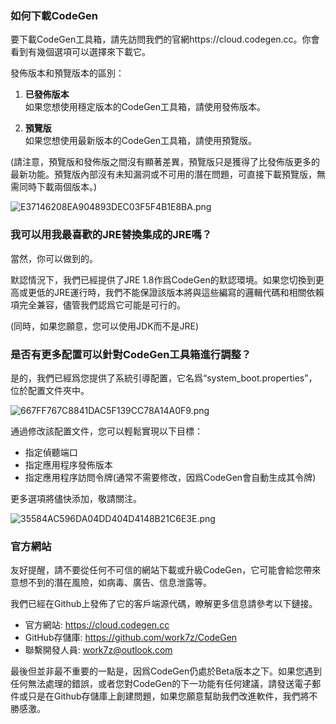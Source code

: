 ### 如何下載CodeGen

要下載CodeGen工具箱，請先訪問我們的官網https://cloud.codegen.cc。你會看到有幾個選項可以選擇來下載它。

發佈版本和預覽版本的區別：

1. **已發佈版本**  
   如果您想使用穩定版本的CodeGen工具箱，請使用發佈版本。

2. **預覽版**  
   如果您想使用最新版本的CodeGen工具箱，請使用預覽版。

(請注意，預覽版和發佈版之間沒有顯著差異，預覽版只是獲得了比發佈版更多的最新功能。預覽版內部沒有未知漏洞或不可用的潛在問題，可直接下載預覽版，無需同時下載兩個版本。)

![E37146208EA904893DEC03F5F4B1E8BA.png](https://cloud.codegen.cc/res/E37146208EA904893DEC03F5F4B1E8BA.png)

### 我可以用我最喜歡的JRE替換集成的JRE嗎？

當然，你可以做到的。

默認情況下，我們已經提供了JRE 1.8作爲CodeGen的默認環境。如果您切換到更高或更低的JRE運行時，我們不能保證該版本將與這些編寫的邏輯代碼和相關依賴項完全兼容，儘管我們認爲它可能是可行的。

(同時，如果您願意，您可以使用JDK而不是JRE)

### 是否有更多配置可以針對CodeGen工具箱進行調整？

是的，我們已經爲您提供了系統引導配置，它名爲“system_boot.properties”，位於配置文件夾中。

![667FF767C8841DAC5F139CC78A14A0F9.png](https://cloud.codegen.cc/res/667FF767C8841DAC5F139CC78A14A0F9.png)

通過修改該配置文件，您可以輕鬆實現以下目標：

- 指定偵聽端口
- 指定應用程序發佈版本
- 指定應用程序訪問令牌(通常不需要修改，因爲CodeGen會自動生成其令牌)

更多選項將儘快添加，敬請關注。

![35584AC596DA04DD404D4148B21C6E3E.png](https://cloud.codegen.cc/res/35584AC596DA04DD404D4148B21C6E3E.png)

### 官方網站

友好提醒，請不要從任何不可信的網站下載或升級CodeGen，它可能會給您帶來意想不到的潛在風險，如病毒、廣告、信息泄露等。

我們已經在Github上發佈了它的客戶端源代碼，瞭解更多信息請參考以下鏈接。

- 官方網站: https://cloud.codegen.cc
- GitHub存儲庫: https://github.com/work7z/CodeGen
- 聯繫開發人員: work7z@outlook.com

最後但並非最不重要的一點是，因爲CodeGen仍處於Beta版本之下。如果您遇到任何無法處理的錯誤，或者您對CodeGen的下一功能有任何建議，請發送電子郵件或只是在Github存儲庫上創建問題，如果您願意幫助我們改進軟件，我們將不勝感激。
